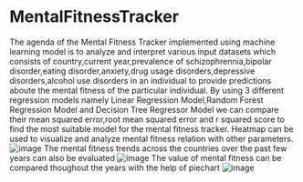 # MentalFitnessTracker
The agenda of the Mental Fitness Tracker implemented using machine learning model is to analyze and interpret various input datasets which consists of country,current year,prevalence of schizophrennia,bipolar disorder,eating disorder,anxiety,drug usage disorders,depressive disorders,alcohol use disorders in an individual to provide predictions aboute the mental fitness of the particular individual.
By using 3 different regression models namely Linear Regression Model,Random Forest Regression Model and Decision Tree Regressor Model we can compare their mean squared error,root mean squared error and r squared score to find the most suitable model for the mental fitness tracker.
Heatmap can be used to visualize and analyze mental fitness relation with other parameters.
![image](https://github.com/VaaniDang/MentalFitnessTracker/assets/100473266/2381e087-5e4a-4f1a-81f8-230d57d8d799)
The mental fitness trends across the countries over the past few years can also be evaluated
![image](https://github.com/VaaniDang/MentalFitnessTracker/assets/100473266/59eea753-5877-4ce9-a20f-3e6e0dea70bb)
The value of mental fitness can be compared thoughout the years with the help of piechart
![image](https://github.com/VaaniDang/MentalFitnessTracker/assets/100473266/885dc3b6-4808-4f2e-936f-00cf2a1d5453)





